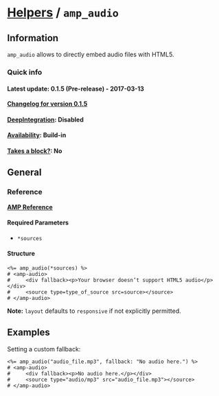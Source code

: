 
# [Helpers](https://github.com/jonhue/amphtml/tree/master/lib/amphtml/helpers/docs#amp-html-helpers) / `amp_audio`


## Information

`amp_audio` allows to directly embed audio files with HTML5.

### Quick info

#### Latest update: 0.1.5 (Pre-release) - 2017-03-13

[**Changelog for version 0.1.5**](https://github.com/jonhue/amphtml/blob/master/CHANGELOG.md#015-pre-release---2017-03-13)

#### [DeepIntegration](https://github.com/jonhue/amphtml/tree/master/lib/amphtml/helpers/docs#deepintegration-helpers): Disabled

#### [Availability](https://github.com/jonhue/amphtml/tree/master/lib/amphtml/helpers/docs#availability-of-helpers): Build-in

#### [Takes a block?](https://github.com/jonhue/amphtml/tree/master/lib/amphtml/helpers/docs#takes-a-block): No

## General

### Reference

[**AMP Reference**](https://www.ampproject.org/docs/reference/components/media/amp-audio)

#### Required Parameters

* `*sources`

#### Structure

    <%= amp_audio(*sources) %>
    # <amp-audio>
    #     <div fallback><p>Your browser doesn’t support HTML5 audio</p></div>
    #     <source type=type_of_source src=source></source>
    # </amp-audio>

**Note:** `layout` defaults to `responsive` if not explicitly permitted.


## Examples

Setting a custom fallback:

    <%= amp_audio("audio_file.mp3", fallback: "No audio here.") %>
    # <amp-audio>
    #     <div fallback><p>No audio here.</p></div>
    #     <source type="audio/mp3" src="audio_file.mp3"></source>
    # </amp-audio>
